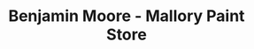 ---
title: "Benjamin Moore - Mallory Paint Store"
url: /covington/benjamin-moore-mallory-paint-store/
shop: Eisenwaren
---